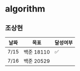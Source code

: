 # algorithm

## 조상현

| 날짜 | 목표       | 달성여부 |
| ---- | ---------- | -------- |
| 7/15 | 백준 18110 | ✅       |
| 7/16 | 백준 20529 |          |
